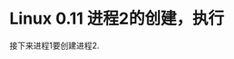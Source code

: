 Linux 0.11 进程2的创建，执行
================================================================================

接下来进程1要创建进程2.